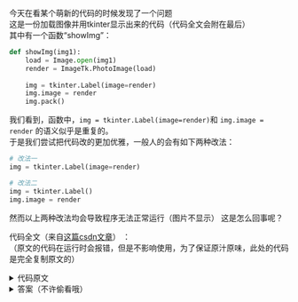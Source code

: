 今天在看某个萌新的代码的时候发现了一个问题  
这是一份加载图像并用tkinter显示出来的代码（代码全文会附在最后）  
其中有一个函数“showImg”：
```py
def showImg(img1):
    load = Image.open(img1)
    render = ImageTk.PhotoImage(load)
 
    img = tkinter.Label(image=render)
    img.image = render
    img.pack()
```
我们看到，函数中，`img = tkinter.Label(image=render)`和 `img.image = render` 的语义似乎是重复的。  
于是我们尝试把代码改的更加优雅，一般人的会有如下两种改法：
```py
# 改法一
img = tkinter.Label(image=render)

# 改法二
img = tkinter.Label()
img.image = render
```
然而以上两种改法均会导致程序无法正常运行（图片不显示）
这是怎么回事呢？


代码全文（来自[这篇csdn文章](https://blog.csdn.net/gm_Ergou/article/details/93767575)） ：   
（原文的代码在运行时会报错，但是不影响使用，为了保证原汁原味，此处的代码是完全复制原文的）  

<details>
<summary>代码原文</summary>

```py
import tkinter
import tkinter.filedialog
top = tkinter.Tk()
top.title = 'new'
top.geometry('640x480')
 
def choose_fiel():
    selectFileName = tkinter.filedialog.askopenfilename(title='选择文件')  # 选择文件
    e.set(selectFileName)
 
e = tkinter.StringVar()
e_entry = tkinter.Entry(top, width=68, textvariable=e)
e_entry.pack()
 
submit_button = tkinter.Button(top, text ="选择文件", command = choose_fiel)
submit_button.pack()
 
from PIL import Image, ImageTk
def showImg(img1):
    load = Image.open(img1)
    render = ImageTk.PhotoImage(load)
 
    img = tkinter.Label(image=render)
    img.image = render
    img.pack()
 
submit_button = tkinter.Button(top, text ="显示图片", command = lambda :showImg(showImg(e_entry.get())))
submit_button.pack()
top.mainloop()
```
</details>  


<details>
<summary>答案（不许偷看哦）</summary>

```py
print(sys.getrefcount(render)) # 2
img = tkinter.Label(image=render)
print(sys.getrefcount(render)) # 2
```
我们发现`render` 的refcount并没有增加。  
于是在函数退出之后，render这个对象就顺理成章地被解释器收走了。  
于是图像就无法正常显示了。  
</details>
